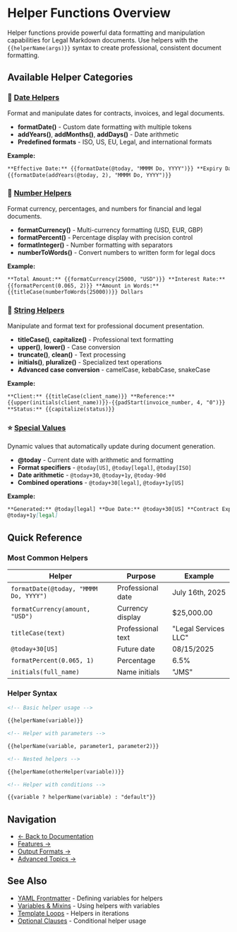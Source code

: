 # Helper Functions Overview

Helper functions provide powerful data formatting and manipulation capabilities
for Legal Markdown documents. Use helpers with the `{{helperName(args)}}` syntax
to create professional, consistent document formatting.

## Available Helper Categories

### 📅 [Date Helpers](date-helpers.md)

Format and manipulate dates for contracts, invoices, and legal documents.

- **formatDate()** - Custom date formatting with multiple tokens
- **addYears()**, **addMonths()**, **addDays()** - Date arithmetic
- **Predefined formats** - ISO, US, EU, Legal, and international formats

**Example:**

```markdown
**Effective Date:** {{formatDate(@today, "MMMM Do, YYYY")}} **Expiry Date:**
{{formatDate(addYears(@today, 2), "MMMM Do, YYYY")}}
```

### 🔢 [Number Helpers](number-helpers.md)

Format currency, percentages, and numbers for financial and legal documents.

- **formatCurrency()** - Multi-currency formatting (USD, EUR, GBP)
- **formatPercent()** - Percentage display with precision control
- **formatInteger()** - Number formatting with separators
- **numberToWords()** - Convert numbers to written form for legal docs

**Example:**

```markdown
**Total Amount:** {{formatCurrency(25000, "USD")}} **Interest Rate:**
{{formatPercent(0.065, 2)}} **Amount in Words:**
{{titleCase(numberToWords(25000))}} Dollars
```

### 📝 [String Helpers](string-helpers.md)

Manipulate and format text for professional document presentation.

- **titleCase()**, **capitalize()** - Professional text formatting
- **upper()**, **lower()** - Case conversion
- **truncate()**, **clean()** - Text processing
- **initials()**, **pluralize()** - Specialized text operations
- **Advanced case conversion** - camelCase, kebabCase, snakeCase

**Example:**

```markdown
**Client:** {{titleCase(client_name)}} **Reference:**
{{upper(initials(client_name))}}-{{padStart(invoice_number, 4, "0")}}
**Status:** {{capitalize(status)}}
```

### ⭐ [Special Values](special-values.md)

Dynamic values that automatically update during document generation.

- **@today** - Current date with arithmetic and formatting
- **Format specifiers** - `@today[US]`, `@today[legal]`, `@today[ISO]`
- **Date arithmetic** - `@today+30`, `@today+1y`, `@today-90d`
- **Combined operations** - `@today+30[legal]`, `@today+1y[US]`

**Example:**

```markdown
**Generated:** @today[legal] **Due Date:** @today+30[US] **Contract Expires:**
@today+1y[legal]
```

## Quick Reference

### Most Common Helpers

| Helper                                | Purpose           | Example              |
| ------------------------------------- | ----------------- | -------------------- |
| `formatDate(@today, "MMMM Do, YYYY")` | Professional date | July 16th, 2025      |
| `formatCurrency(amount, "USD")`       | Currency display  | $25,000.00           |
| `titleCase(text)`                     | Professional text | "Legal Services LLC" |
| `@today+30[US]`                       | Future date       | 08/15/2025           |
| `formatPercent(0.065, 1)`             | Percentage        | 6.5%                 |
| `initials(full_name)`                 | Name initials     | "JMS"                |

### Helper Syntax

```markdown
<!-- Basic helper usage -->

{{helperName(variable)}}

<!-- Helper with parameters -->

{{helperName(variable, parameter1, parameter2)}}

<!-- Nested helpers -->

{{helperName(otherHelper(variable))}}

<!-- Helper with conditions -->

{{variable ? helperName(variable) : "default"}}
```

## Navigation

- [← Back to Documentation](../README.md)
- [Features →](../features/README.md)
- [Output Formats →](../output/README.md)
- [Advanced Topics →](../advanced/README.md)

## See Also

- [YAML Frontmatter](../features/yaml-frontmatter.md) - Defining variables for
  helpers
- [Variables & Mixins](../features/mixins-variables.md) - Using helpers with
  variables
- [Template Loops](../features/template-loops.md) - Helpers in iterations
- [Optional Clauses](../features/optional-clauses.md) - Conditional helper usage
